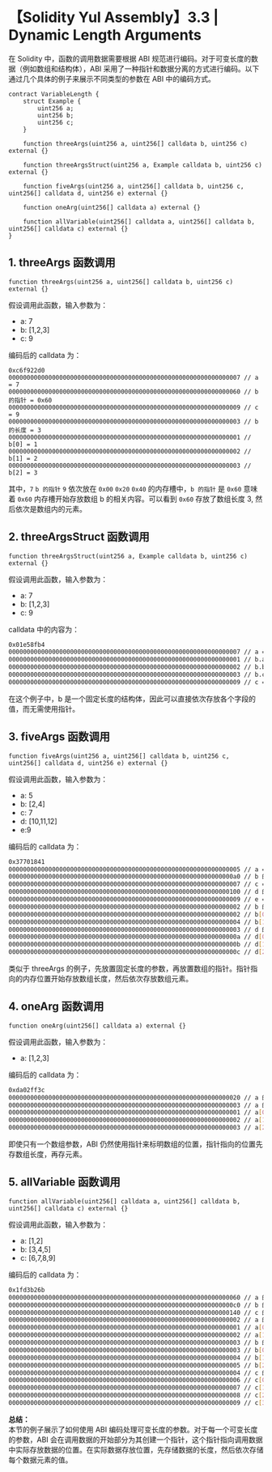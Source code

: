 # 【Solidity Yul Assembly】3.3 | Dynamic Length Arguments

在 Solidity 中，函数的调用数据需要根据 ABI 规范进行编码。对于可变长度的数据（例如数组和结构体），ABI 采用了一种指针和数据分离的方式进行编码。以下通过几个具体的例子来展示不同类型的参数在 ABI 中的编码方式。  
``` solidity
contract VariableLength {
    struct Example {
        uint256 a;
        uint256 b;
        uint256 c;
    }

    function threeArgs(uint256 a, uint256[] calldata b, uint256 c) external {}

    function threeArgsStruct(uint256 a, Example calldata b, uint256 c) external {}

    function fiveArgs(uint256 a, uint256[] calldata b, uint256 c, uint256[] calldata d, uint256 e) external {}

    function oneArg(uint256[] calldata a) external {}

    function allVariable(uint256[] calldata a, uint256[] calldata b, uint256[] calldata c) external {}
}
```

## 1. threeArgs 函数调用
``` solidity
function threeArgs(uint256 a, uint256[] calldata b, uint256 c) external {}
```
假设调用此函数，输入参数为：
- a: 7
- b: [1,2,3]
- c: 9
  
编码后的 calldata 为：
``` 
0xc6f922d0
0000000000000000000000000000000000000000000000000000000000000007 // a = 7
0000000000000000000000000000000000000000000000000000000000000060 // b 的指针 = 0x60
0000000000000000000000000000000000000000000000000000000000000009 // c = 9
0000000000000000000000000000000000000000000000000000000000000003 // b 的长度 = 3
0000000000000000000000000000000000000000000000000000000000000001 // b[0] = 1
0000000000000000000000000000000000000000000000000000000000000002 // b[1] = 2
0000000000000000000000000000000000000000000000000000000000000003 // b[2] = 3
```
其中，`7` `b 的指针` `9` 依次放在 `0x00` `0x20` `0x40` 的内存槽中，`b 的指针` 是 `0x60` 意味着 `0x60` 内存槽开始存放数组 b 的相关内容。可以看到 `0x60` 存放了数组长度 3, 然后依次是数组内的元素。


## 2. threeArgsStruct 函数调用
``` solidity
function threeArgsStruct(uint256 a, Example calldata b, uint256 c) external {}
```
假设调用此函数，输入参数为：
- a: 7
- b: [1,2,3]
- c: 9

calldata 中的内容为：
``` bash
0x01e58fb4
0000000000000000000000000000000000000000000000000000000000000007 // a = 7
0000000000000000000000000000000000000000000000000000000000000001 // b.a = 1
0000000000000000000000000000000000000000000000000000000000000002 // b.b = 2
0000000000000000000000000000000000000000000000000000000000000003 // b.c = 3
0000000000000000000000000000000000000000000000000000000000000009 // c = 9
```
在这个例子中，b 是一个固定长度的结构体，因此可以直接依次存放各个字段的值，而无需使用指针。

## 3. fiveArgs 函数调用
``` solidity
function fiveArgs(uint256 a, uint256[] calldata b, uint256 c, uint256[] calldata d, uint256 e) external {}
```
假设调用此函数，输入参数为：
- a: 5
- b: [2,4]
- c: 7
- d: [10,11,12]
- e:9

编码后的 calldata 为：
``` bash
0x37701841
0000000000000000000000000000000000000000000000000000000000000005 // a = 5
00000000000000000000000000000000000000000000000000000000000000a0 // b 的指针 = 0xa0
0000000000000000000000000000000000000000000000000000000000000007 // c = 7
0000000000000000000000000000000000000000000000000000000000000100 // d 的指针 = 0x100
0000000000000000000000000000000000000000000000000000000000000009 // e = 9
0000000000000000000000000000000000000000000000000000000000000002 // b 的长度 = 2
0000000000000000000000000000000000000000000000000000000000000002 // b[0] = 2
0000000000000000000000000000000000000000000000000000000000000004 // b[1] = 4
0000000000000000000000000000000000000000000000000000000000000003 // d 的长度 = 3
000000000000000000000000000000000000000000000000000000000000000a // d[0] = 10
000000000000000000000000000000000000000000000000000000000000000b // d[1] = 11
000000000000000000000000000000000000000000000000000000000000000c // d[2] = 12
```
类似于 threeArgs 的例子，先放置固定长度的参数，再放置数组的指针。指针指向的内存位置开始存放数组长度，然后依次存放数组元素。

## 4. oneArg 函数调用
``` solidity
function oneArg(uint256[] calldata a) external {}
```
假设调用此函数，输入参数为：
- a: [1,2,3]

编码后的 calldata 为：
``` bash
0xda02ff3c
0000000000000000000000000000000000000000000000000000000000000020 // a 的指针 = 0x20
0000000000000000000000000000000000000000000000000000000000000003 // a 的长度 = 3
0000000000000000000000000000000000000000000000000000000000000001 // a[0] = 1
0000000000000000000000000000000000000000000000000000000000000002 // a[1] = 2
0000000000000000000000000000000000000000000000000000000000000003 // a[2] = 3
```
即使只有一个数组参数，ABI 仍然使用指针来标明数组的位置，指针指向的位置先存数组长度，再存元素。

## 5. allVariable 函数调用
``` solidity
function allVariable(uint256[] calldata a, uint256[] calldata b, uint256[] calldata c) external {}
```
假设调用此函数，输入参数为：
- a: [1,2]
- b: [3,4,5]
- c: [6,7,8,9]

编码后的 calldata 为：
``` bash
0x1fd3b26b
0000000000000000000000000000000000000000000000000000000000000060 // a 的指针 = 0x60
00000000000000000000000000000000000000000000000000000000000000c0 // b 的指针 = 0xc0
0000000000000000000000000000000000000000000000000000000000000140 // c 的指针 = 0x140
0000000000000000000000000000000000000000000000000000000000000002 // a 的长度 = 2
0000000000000000000000000000000000000000000000000000000000000001 // a[0] = 1
0000000000000000000000000000000000000000000000000000000000000002 // a[1] = 2
0000000000000000000000000000000000000000000000000000000000000003 // b 的长度 = 3
0000000000000000000000000000000000000000000000000000000000000003 // b[0] = 3
0000000000000000000000000000000000000000000000000000000000000004 // b[1] = 4
0000000000000000000000000000000000000000000000000000000000000005 // b[2] = 5
0000000000000000000000000000000000000000000000000000000000000004 // c 的长度 = 4
0000000000000000000000000000000000000000000000000000000000000006 // c[0] = 6
0000000000000000000000000000000000000000000000000000000000000007 // c[1] = 7
0000000000000000000000000000000000000000000000000000000000000008 // c[2] = 8
0000000000000000000000000000000000000000000000000000000000000009 // c[3] = 9
```

**总结：**  
本节的例子展示了如何使用 ABI 编码处理可变长度的参数。对于每一个可变长度的参数，ABI 会在调用数据的开始部分为其创建一个指针，这个指针指向调用数据中实际存放数据的位置。在实际数据存放位置，先存储数据的长度，然后依次存储每个数据元素的值。
